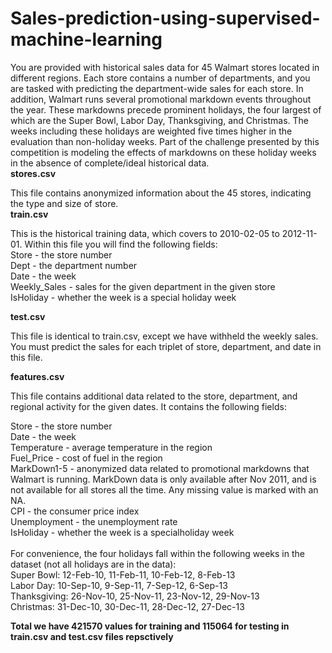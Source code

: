 # Sales-prediction-using-supervised-machine-learning

You are provided with historical sales data for 45 Walmart stores located in different regions. Each store contains a number of departments, and you are tasked with predicting the department-wide sales for each store.
In addition, Walmart runs several promotional markdown events throughout the year. These markdowns precede prominent holidays, the four largest of which are the Super Bowl, Labor Day, Thanksgiving, and Christmas. The weeks including these holidays are weighted five times higher in the evaluation than non-holiday weeks. Part of the challenge presented by this competition is modeling the effects of markdowns on these holiday weeks in the absence of complete/ideal historical data.
</br>
**stores.csv**

This file contains anonymized information about the 45 stores, indicating the type and size of store.
</br>
**train.csv**

This is the historical training data, which covers to 2010-02-05 to 2012-11-01. Within this file you will find the following fields:
</br>
Store - the store number</br>
Dept - the department number</br>
Date - the week</br>
Weekly_Sales -  sales for the given department in the given store</br>
IsHoliday - whether the week is a special holiday week</br>

**test.csv**

This file is identical to train.csv, except we have withheld the weekly sales. You must predict the sales for each triplet of store, department, and date in this file.

**features.csv**

This file contains additional data related to the store, department, and regional activity for the given dates. It contains the following fields:

Store - the store number</br>
Date - the week</br>
Temperature - average temperature in the region</br>
Fuel_Price - cost of fuel in the region</br>
MarkDown1-5 - anonymized data related to promotional markdowns that Walmart is running. MarkDown data is only available after Nov 2011, and is not available for all stores all the time. Any missing value is marked with an NA.</br>
CPI - the consumer price index</br>
Unemployment - the unemployment rate</br>
IsHoliday - whether the week is a specialholiday week</br>
</br>
For convenience, the four holidays fall within the following weeks in the dataset (not all holidays are in the data):
</br>
Super Bowl: 12-Feb-10, 11-Feb-11, 10-Feb-12, 8-Feb-13</br>
Labor Day: 10-Sep-10, 9-Sep-11, 7-Sep-12, 6-Sep-13</br>
Thanksgiving: 26-Nov-10, 25-Nov-11, 23-Nov-12, 29-Nov-13</br>
Christmas: 31-Dec-10, 30-Dec-11, 28-Dec-12, 27-Dec-13</br>



**Total we have 421570 values for training and 115064 for testing in train.csv and test.csv files repsctively**
